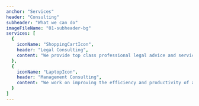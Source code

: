 ```yaml
---
anchor: "Services"
header: "Consulting"
subheader: "What we can do"
imageFileName: "01-subheader-bg"
services: [
  {
    iconName: "ShoppingCartIcon",
    header: "Legal Consulting",
    content: "We provide top class professional legal advice and services, creating of companies and business names, we also assist in drafting of commercial and private contracts."
  },
  {
    iconName: "LaptopIcon",
    header: "Management Consulting",
    content: "We work on improving the efficiency and productivity of any organization that we work with. This involves understanding all the factors of production of an organization and deploying certain technological tools which includes but not limited to, business process automation, Data Visualization, Data Migration in order to improve upon the efficiency of work for a client and increase service delivery for said client."
  }
]
---
```


